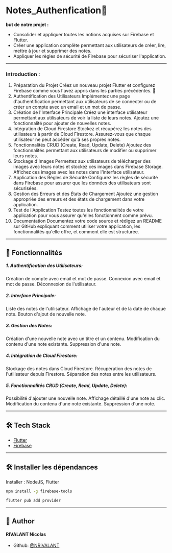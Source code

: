 # Notes_Authenfication👋

**but de notre projet :**  

- Consolider et appliquer toutes les notions acquises sur Firebase et Flutter.
- Créer une application complète permettant aux utilisateurs de créer, lire, mettre à jour et supprimer des notes.
- Appliquer les règles de sécurité de Firebase pour sécuriser l'application.
----------

### Introduction :



1. Préparation du Projet
Créez un nouveau projet Flutter et configurez Firebase comme vous l'avez appris dans les parties précédentes. 🚀
2. Authentification des Utilisateurs
Implémentez une page d'authentification permettant aux utilisateurs de se connecter ou de créer un compte avec un email et un mot de passe.
3. Création de l'Interface Principale
Créez une interface utilisateur permettant aux utilisateurs de voir la liste de leurs notes.
Ajoutez une fonctionnalité pour ajouter de nouvelles notes.
4. Intégration de Cloud Firestore
Stockez et récupérez les notes des utilisateurs à partir de Cloud Firestore.
Assurez-vous que chaque utilisateur ne peut accéder qu'à ses propres notes.
5. Fonctionnalités CRUD (Create, Read, Update, Delete)
Ajoutez des fonctionnalités permettant aux utilisateurs de modifier ou supprimer leurs notes.
6. Stockage d'Images
Permettez aux utilisateurs de télécharger des images avec leurs notes et stockez ces images dans Firebase Storage.
Affichez ces images avec les notes dans l'interface utilisateur.
7. Application des Règles de Sécurité
Configurez les règles de sécurité dans Firebase pour assurer que les données des utilisateurs sont sécurisées.
8. Gestion des Erreurs et des États de Chargement
Ajoutez une gestion appropriée des erreurs et des états de chargement dans votre application.
9. Test de l'Application
Testez toutes les fonctionnalités de votre application pour vous assurer qu'elles fonctionnent comme prévu.
10. Documentation
Documentez votre code source et rédigez un README sur GitHub expliquant comment utiliser votre application, les fonctionnalités qu'elle offre, et comment elle est structurée.

----------



## 🧐 Fonctionnalités    



##### 1.  Authentification des Utilisateurs:

Création de compte avec email et mot de passe.
Connexion avec email et mot de passe.
Déconnexion de l'utilisateur.

##### 2. Interface Principale:

Liste des notes de l'utilisateur.
Affichage de l'auteur et de la date de chaque note.
Bouton d'ajout de nouvelle note.

##### 3. Gestion des Notes:

Création d'une nouvelle note avec un titre et un contenu.
Modification du contenu d'une note existante.
Suppression d'une note.

##### 4. Intégration de Cloud Firestore:

Stockage des notes dans Cloud Firestore.
Récupération des notes de l'utilisateur depuis Firestore.
Séparation des notes entre les utilisateurs.

##### 5. Fonctionnalités CRUD (Create, Read, Update, Delete):

Possibilité d'ajouter une nouvelle note.
Affichage détaillé d'une note au clic.
Modification du contenu d'une note existante.
Suppression d'une note.

----------


## 🛠️ Tech Stack
- [Flutter](https://flutter.dev/)
- [Firebase](https://firebase.google.com/)
 
 ----------
## 🛠️ Installer les dépendances    
Installer : NodeJS, Flutter
```bash
npm install -g firebase-tools
```
```bash
flutter pub add provider
```
----------

## 🙇 Author
#### RIVALANT Nicolas
- Github: [@NRIVALANT](https://github.com/NRIVALANT)
        